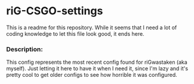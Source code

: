 # riG-CSGO-settings

This is a readme for this repository.
While it seems that I need a lot of coding knowledge to let this file look good, it ends here.




### Description:

This config represents the most recent config found for riGwastaken (aka myself).
Just letting it here to have it when I need it, since I'm lazy and it's pretty cool to get older configs to see how horrible it was configured.
